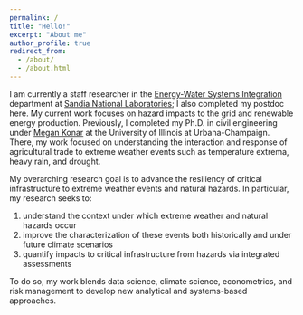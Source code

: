 ```yaml
---
permalink: /
title: "Hello!"
excerpt: "About me"
author_profile: true
redirect_from: 
  - /about/
  - /about.html
---
```


I am currently a staff researcher in the [Energy-Water Systems Integration](https://energy.sandia.gov/programs/energy-water/) department at [Sandia National Laboratories](https://www.sandia.gov/); I also completed my postdoc here. My current work focuses on hazard impacts to the grid and renewable energy production. Previously, I completed my Ph.D. in civil engineering under [Megan Konar](http://mkonar.cee.illinois.edu/) at the University of Illinois at Urbana-Champaign. There, my work focused on understanding the interaction and response of agricultural trade to extreme weather events such as temperature extrema, heavy rain, and drought.

My overarching research goal is to advance the resiliency of critical infrastructure to extreme weather events and natural hazards. In particular, my research seeks to:

<ol>
<li> understand the context under which extreme weather and natural hazards occur </li>
<li> improve the characterization of these events both historically and under future climate scenarios </li>
<li> quantify  impacts to critical infrastructure from hazards via integrated assessments </li> 
</ol>

To do so, my work blends data science, climate science, econometrics, and risk management to develop new analytical and systems-based approaches.


